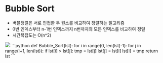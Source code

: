# Bubble Sort
 - 버블정렬은 서로 인접한 두 원소를 비교하여 정렬하는 알고리즘
 - 0번 인덱스부터 n-1번 인덱스까지 n번까지의 모든 인덱스를 비교하여 정렬
 - 시간복잡도는 O(n^2)
<img src="https://img1.daumcdn.net/thumb/R1280x0/?scode=mtistory2&fname=https%3A%2F%2Fblog.kakaocdn.net%2Fdn%2FcqNUzB%2FbtqITvdyGGF%2Fwu13gRsZ8myIkDlk0WAmx0%2Fimg.png">
```python
def Bubble_Sort(lst):
    for i in range(0, len(lst)-1):
        for j in range(i+1, len(lst)):
            if lst[i] > lst[j]:
                tmp = lst[j]
                lst[j] = lst[i]
                lst[i] = tmp
    return lst
```